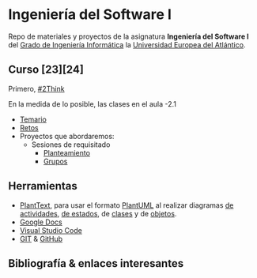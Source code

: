 # Ingeniería del Software I

Repo de materiales y proyectos de la asignatura **Ingeniería del Software I** del [Grado de Ingeniería Informática](https://www.uneatlantico.es/escuela-politecnica-superior/estudios-grado-oficial-en-ingenieria-informatica) la [Universidad Europea del Atlántico](https://www.uneatlantico.es). 

## Curso [23][24]

Primero, [#2Think](temario/2think.md)

En la medida de lo posible, las clases en el aula -2.1

* [Temario](temario/README.md)
* [Retos](retos/README.md)
* Proyectos que abordaremos:
  * Sesiones de requisitado
    * [Planteamiento](docs/sesionesRequisitado/infoParaAlumnos.md)
    * [Grupos](docs/grupos.md)

## Herramientas

- [PlantText](https://www.planttext.com/), para usar el formato [PlantUML](https://plantuml.com/es/) al realizar diagramas [de actividades](https://plantuml.com/es/activity-diagram-beta), [de estados](https://plantuml.com/es/state-diagram), de [clases](https://plantuml.com/es/class-diagram) y de [objetos](https://plantuml.com/es/object-diagram). 
- [Google Docs](https://drive.google.com/drive/u/0/my-drive)
- [Visual Studio Code](https://code.visualstudio.com/)
- [GIT](https://git-scm.com/) & [GitHub](https://github.com/)

## Bibliografía & enlaces interesantes

